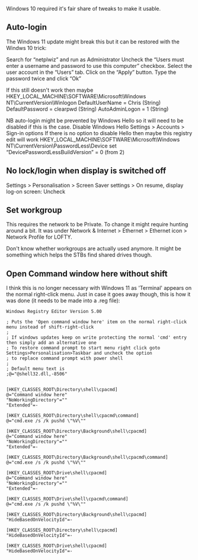 Windows 10 required it's fair share of tweaks to make it usable.

## Auto-login

The Windows 11 update might break this but it can be restored with the Windws 10 trick:

   Search for “netplwiz” and run as Administrator
   Uncheck the “Users must enter a username and password to use this computer” checkbox.
   Select the user account in the “Users” tab.
   Click on the “Apply” button.
   Type the password twice and click “Ok”
   
   If this still doesn't work then maybe
      HKEY_LOCAL_MACHINE\SOFTWARE\Microsoft\Windows NT\CurrentVersion\Winlogon
         DefaultUserName = Chris (String)
         DefaultPassword = clearpwd (String)
         AutoAdminLogon = 1 (String)

NB auto-login might be prevented by Windows Hello so it will need to be disabled if this is the case.
   Disable Windows Hello
      Settings > Accounts > Sign-in options
   If there is no option to disable Hello then maybe this registry edit will work
   HKEY_LOCAL_MACHINE\SOFTWARE\Microsoft\Windows NT\CurrentVersion\PasswordLess\Device
      set “DevicePasswordLessBuildVersion” = 0  (from 2)


## No lock/login when display is switched off

   Settings > Personalisation > Screen Saver settings > 
      On resume, display log-on screen: Uncheck

## Set workgroup
   
   This requires the network to be Private. To change it might require hunting around a bit. It was
   under Network & Internet > Ethernet > Ethernet icon > Network Profile for LOFTY.

   Don't know whether workgroups are actually used anymore. It might be something which helps the STBs
   find shared drives though.

## Open Command window here without shift

I think this is no longer necessary with Windows 11 as 'Terminal' appears on the normal right-click menu. Just in
case it goes away though, this is how it was done (it needs to be made into a .reg file):
```
Windows Registry Editor Version 5.00

; Puts the 'Open command window here' item on the normal right-click menu instead of shift-right-click
; 
; If windows updates keep on write protecting the normal 'cmd' entry then simply add an alternative one
; To restore command prompt to start menu right click goto Settings>Personalisation>Taskbar and uncheck the option
; to replace command prompt with power shell
;
; Default menu text is
;@="@shell32.dll,-8506"


[HKEY_CLASSES_ROOT\Directory\shell\cpacmd]
@="Command window here"
"NoWorkingDirectory"=""
"Extended"=-

[HKEY_CLASSES_ROOT\Directory\shell\cpacmd\command]
@="cmd.exe /s /k pushd \"%V\""

[HKEY_CLASSES_ROOT\Directory\Background\shell\cpacmd]
@="Command window here"
"NoWorkingDirectory"=""
"Extended"=-

[HKEY_CLASSES_ROOT\Directory\Background\shell\cpacmd\command]
@="cmd.exe /s /k pushd \"%V\""

[HKEY_CLASSES_ROOT\Drive\shell\cpacmd]
@="Command window here"
"NoWorkingDirectory"=""
"Extended"=-

[HKEY_CLASSES_ROOT\Drive\shell\cpacmd\command]
@="cmd.exe /s /k pushd \"%V\""

[HKEY_CLASSES_ROOT\Directory\Background\shell\cpacmd]
"HideBasedOnVelocityId"=-

[HKEY_CLASSES_ROOT\Directory\shell\cpacmd]
"HideBasedOnVelocityId"=-

[HKEY_CLASSES_ROOT\Drive\shell\cpacmd]
"HideBasedOnVelocityId"=-
```
